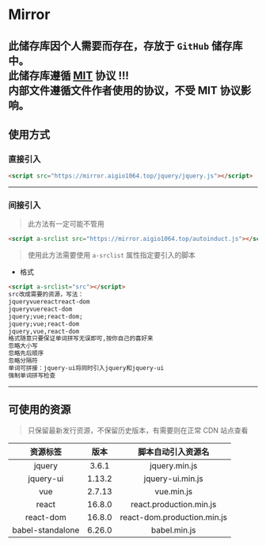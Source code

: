 # Mirror  
**此储存库因个人需要而存在，存放于 `GitHub` 储存库中。**  
**此储存库遵循 [MIT](./LICENSE) 协议 !!!**  
**内部文件遵循文件作者使用的协议，不受 MIT 协议影响。**
---
## 使用方式

### 直接引入
```html
<script src="https://mirror.aigio1064.top/jquery/jquery.js"></script>
```
---
### 间接引入
> 此方法有一定可能不管用

```html
<script a-srclist src="https://mirror.aigio1064.top/autoinduct.js"></script>
```
> 使用此方法需要使用 `a-srclist` 属性指定要引入的脚本
+  格式  
```html
<script a-srclist="src"></script>
src改成需要的资源，写法：
jqueryvuereactreact-dom
jqueryvuereact-dom
jquery;vue;react-dom;
jquery;vue;react-dom
jquery,vue,react-dom
格式随意只要保证单词拼写无误即可,按你自己的喜好来
忽略大小写
忽略先后顺序
忽略分隔符
单词可拼接：jquery-ui将同时引入jquery和jquery-ui
强制单词拼写检查
```
---
## 可使用的资源  
> 只保留最新发行资源，不保留历史版本，有需要则在正常 CDN 站点查看  

| 资源标签 | 版本 | 脚本自动引入资源名 |
| :----: | :----: | :----: |
| jquery | 3.6.1 | jquery.min.js |
| jquery-ui | 1.13.2 | jquery-ui.min.js |
| vue | 2.7.13 | vue.min.js |
| react | 16.8.0 | react.production.min.js |
| react-dom | 16.8.0 | react-dom.production.min.js |
| babel-standalone | 6.26.0 | babel.min.js |
